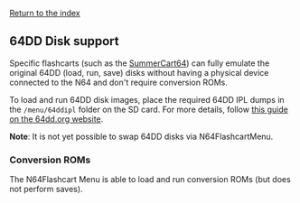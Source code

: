 [Return to the index](./00_index.md)
## 64DD Disk support

Specific flashcarts (such as the [SummerCart64](https://summercart64.dev)) can fully emulate the original 64DD (load, run, save) disks without having a physical device connected to the N64 and don't require conversion ROMs.

To load and run 64DD disk images, place the required 64DD IPL dumps in the `/menu/64ddipl` folder on the SD card.
For more details, follow [this guide on the 64dd.org website](https://64dd.org/tutorial_sc64.html).

**Note**: It is not yet possible to swap 64DD disks via N64FlashcartMenu.

### Conversion ROMs
The N64Flashcart Menu is able to load and run conversion ROMs (but does not perform saves).
